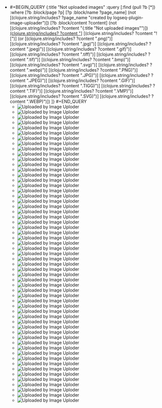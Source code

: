 - #+BEGIN_QUERY
  {:title "Not uploaded images"
    :query [:find (pull ?b [*])
          :where
          [?b :block/page ?p]
          [?p :block/name ?page_name]
          (not [(clojure.string/includes? ?page_name "created by logseq-plugin-image-uploader")])
          [?b :block/content ?content]
          (not [(clojure.string/includes? ?content "{:title \"Not uploaded images\"")])
          [(clojure.string/includes? ?content "](../assets")]
          [(clojure.string/includes? ?content "![")]
          (or [(clojure.string/includes? ?content ".png)")]
              [(clojure.string/includes? ?content ".jpg)")]
              [(clojure.string/includes? ?content ".jpeg)")]
              [(clojure.string/includes? ?content ".gif)")]
              [(clojure.string/includes? ?content ".tiff)")]
              [(clojure.string/includes? ?content ".tif)")]
              [(clojure.string/includes? ?content ".bmp)")]
              [(clojure.string/includes? ?content ".svg)")]
              [(clojure.string/includes? ?content ".webp)")]
              [(clojure.string/includes? ?content ".PNG)")]
              [(clojure.string/includes? ?content ".JPG)")]
              [(clojure.string/includes? ?content ".JPEG)")]
              [(clojure.string/includes? ?content ".GIF)")]
              [(clojure.string/includes? ?content ".TIGG)")]
              [(clojure.string/includes? ?content ".TIF)")]
              [(clojure.string/includes? ?content ".VMP)")]
              [(clojure.string/includes? ?content ".SVG)")]
              [(clojure.string/includes? ?content ".WEBP)")])
        ]}
  #+END_QUERY
	- ![Uploaded by Image Uploder](../assets/image_1680865314623_0.png)
	- ![Uploaded by Image Uploder](../assets/image_1680865314623_0.png)
	- ![Uploaded by Image Uploder](../assets/image_1680951225605_0.png)
	- ![Uploaded by Image Uploder](../assets/image_1681449664327_0.png)
	- ![Uploaded by Image Uploder](../assets/image_1681449908347_0.png)
	- ![Uploaded by Image Uploder](../assets/image_1681449948275_0.png)
	- ![Uploaded by Image Uploder](../assets/image_1681450083861_0.png)
	- ![Uploaded by Image Uploder](../assets/image_1681450136522_0.png)
	- ![Uploaded by Image Uploder](../assets/image_1681450593906_0.png)
	- ![Uploaded by Image Uploder](../assets/image_1681450326814_0.png)
	- ![Uploaded by Image Uploder](../assets/image_1681450326814_0.png)
	- ![Uploaded by Image Uploder](../assets/image_1681872721069_0.png)
	- ![Uploaded by Image Uploder](../assets/image_1681872781842_0.png)
	- ![Uploaded by Image Uploder](../assets/image_1681872836616_0.png)
	- ![Uploaded by Image Uploder](../assets/image_1681873174112_0.png)
	- ![Uploaded by Image Uploder](../assets/image_1682421427361_0.png)
	- ![Uploaded by Image Uploder](../assets/image_1682421427361_0.png)
	- ![Uploaded by Image Uploder](../assets/image_1682421427361_0.png)
	- ![Uploaded by Image Uploder](../assets/image_1682421499530_0.png)
	- ![Uploaded by Image Uploder](../assets/image_1682421843225_0.png)
	- ![Uploaded by Image Uploder](../assets/image_1682421987181_0.png)
	- ![Uploaded by Image Uploder](../assets/image_1682422086006_0.png)
	- ![Uploaded by Image Uploder](../assets/image_1682422121342_0.png)
	- ![Uploaded by Image Uploder](../assets/image_1682502770113_0.png)
	- ![Uploaded by Image Uploder](../assets/image_1682502920874_0.png)
	- ![Uploaded by Image Uploder](../assets/image_1682502958085_0.png)
	- ![Uploaded by Image Uploder](../assets/image_1682503050674_0.png)
	- ![Uploaded by Image Uploder](../assets/image_1682503162152_0.png)
	- ![Uploaded by Image Uploder](../assets/image_1682690853625_0.png)
	- ![Uploaded by Image Uploder](../assets/image_1683861686579_0.png)
	- ![Uploaded by Image Uploder](../assets/image_1683861686579_0.png)
	- ![Uploaded by Image Uploder](../assets/image_1683861740444_0.png)
	- ![Uploaded by Image Uploder](../assets/1683861832172_1683861841705_0.png)
	- ![Uploaded by Image Uploder](../assets/image_1683861904641_0.png)
	- ![Uploaded by Image Uploder](../assets/image_1684147824840_0.png)
	- ![Uploaded by Image Uploder](../assets/image_1684147824840_0.png)
	- ![Uploaded by Image Uploder](../assets/image_1684147986507_0.png)
	- ![Uploaded by Image Uploder](../assets/image_1684148139404_0.png)
	- ![Uploaded by Image Uploder](../assets/image_1684148265243_0.png)
	- ![Uploaded by Image Uploder](../assets/image_1684148344646_0.png)
	- ![Uploaded by Image Uploder](../assets/image_1684148477214_0.png)
	- ![Uploaded by Image Uploder](../assets/image_1685065600964_0.png)
	- ![Uploaded by Image Uploder](../assets/image_1686126761579_0.png)
	- ![Uploaded by Image Uploder](../assets/image_1687311437790_0.png)
	- ![Uploaded by Image Uploder](../assets/image_1687748420572_0.png)
	- ![Uploaded by Image Uploder](../assets/image_1688224919008_0.png)
	- ![Uploaded by Image Uploder](../assets/image_1688224989968_0.png)
	- ![Uploaded by Image Uploder](../assets/image_1688225450755_0.png)
	- ![Uploaded by Image Uploder](../assets/image_1688225503212_0.png)
	- ![Uploaded by Image Uploder](../assets/image_1688228780969_0.png)
	- ![Uploaded by Image Uploder](../assets/image_1697906423456_0.png)
	- ![Uploaded by Image Uploder](../assets/image_1697906525523_0.png)
	- ![Uploaded by Image Uploder](../assets/image_1698220680046_0.png)
	- ![Uploaded by Image Uploder](../assets/image_1698221113888_0.png)
	- ![Uploaded by Image Uploder](../assets/image_1709529305873_0.png)
	- ![Uploaded by Image Uploder](../assets/image_1712072208060_0.png)
	- ![Uploaded by Image Uploder](../assets/image_1712139615017_0.png)
